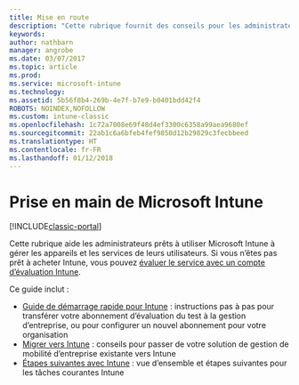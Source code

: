 ```yaml
---
title: Mise en route
description: "Cette rubrique fournit des conseils pour les administrateurs prêts à déployer Microsoft Intune dans l’environnement de production d’entreprise qu’ils gèrent."
keywords: 
author: nathbarn
manager: angrobe
ms.date: 03/07/2017
ms.topic: article
ms.prod: 
ms.service: microsoft-intune
ms.technology: 
ms.assetid: 5b56f8b4-269b-4e7f-b7e9-b0401bdd42f4
ROBOTS: NOINDEX,NOFOLLOW
ms.custom: intune-classic
ms.openlocfilehash: 1c72a7008e69f48d4ef3300c6358a99aea9680ef
ms.sourcegitcommit: 22ab1c6a6bfeb4fef9850d12b29829c3fecbbeed
ms.translationtype: HT
ms.contentlocale: fr-FR
ms.lasthandoff: 01/12/2018
---
```

# <a name="get-started-with-microsoft-intune"></a>Prise en main de Microsoft Intune

[!INCLUDE[classic-portal](../includes/classic-portal.md)]

Cette rubrique aide les administrateurs prêts à utiliser Microsoft Intune à gérer les appareils et les services de leurs utilisateurs. Si vous n’êtes pas prêt à acheter Intune, vous pouvez [évaluer le service avec un compte d’évaluation Intune](/intune-classic/understand-explore/mobile-device-management-trial-guide-microsoft-intune).

Ce guide inclut :
- [Guide de démarrage rapide pour Intune](/intune/setup-steps) : instructions pas à pas pour transférer votre abonnement d’évaluation du test à la gestion d’entreprise, ou pour configurer un nouvel abonnement pour votre organisation
- [Migrer vers Intune](/intune/migration-guide) : conseils pour passer de votre solution de gestion de mobilité d’entreprise existante vers Intune
- [Étapes suivantes avec Intune](prevent-company-data-leaks-from-Office-365-mobile-apps.md) : vue d’ensemble et étapes suivantes pour les tâches courantes Intune
